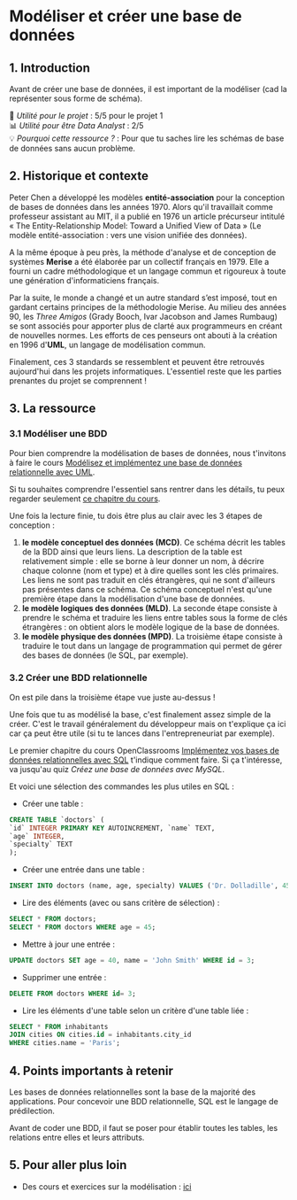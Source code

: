 # Modéliser et créer une base de données

## 1. Introduction

Avant de créer une base de données, il est important de la modéliser (cad la représenter sous forme de schéma).

📌 *Utilité pour le projet* : 5/5 pour le projet 1<br/>
📊 *Utilité pour être Data Analyst* : 2/5<br/>
💡 *Pourquoi cette ressource ?* : Pour que tu saches lire les schémas de base de données sans aucun problème.

## 2. Historique et contexte
Peter Chen a développé les modèles **entité-association** pour la conception de bases de données dans les années 1970. Alors qu'il travaillait comme professeur assistant au MIT, il a publié en 1976 un article précurseur intitulé « The Entity-Relationship Model: Toward a Unified View of Data » (Le modèle entité-association : vers une vision unifiée des données).

A la même époque à peu près, la méthode d'analyse et de conception de systèmes **Merise** a été élaborée par un collectif français en 1979. Elle a fourni un cadre méthodologique et un langage commun et rigoureux à toute une génération d'informaticiens français.

Par la suite, le monde a changé et un autre standard s’est imposé, tout en gardant certains principes de la méthodologie Merise. Au milieu des années 90, les *Three Amigos* (Grady Booch, Ivar Jacobson and James Rumbaug) se sont associés pour apporter plus de clarté aux programmeurs en créant de nouvelles normes. Les efforts de ces penseurs ont abouti à la création en 1996 d'**UML**, un langage de modélisation commun.

Finalement, ces 3 standards se ressemblent et peuvent être retrouvés aujourd'hui dans les projets informatiques. L'essentiel reste que les parties prenantes du projet se comprennent ! 

## 3. La ressource

### 3.1 Modéliser une BDD

Pour bien comprendre la modélisation de bases de données, nous t'invitons à faire le cours [Modélisez et implémentez une base de données relationnelle avec UML](https://openclassrooms.com/fr/courses/4055451-modelisez-et-implementez-une-base-de-donnees-relationnelle-avec-uml).

Si tu souhaites comprendre l'essentiel sans rentrer dans les détails, tu peux regarder seulement [ce chapitre du cours](https://openclassrooms.com/fr/courses/6938711-modelisez-vos-bases-de-donnees/7501478-decomposez-la-modelisation-de-votre-bdd-en-trois-etapes-cles).

Une fois la lecture finie, tu dois être plus au clair avec les 3 étapes de conception : 
1) **le modèle conceptuel des données (MCD)**. Ce schéma décrit les tables de la BDD ainsi que leurs liens. La description de la table est relativement simple : elle se borne à leur donner un nom, à décrire chaque colonne (nom et type) et à dire quelles sont les clés primaires. Les liens ne sont pas traduit en clés étrangères, qui ne sont d'ailleurs pas présentes dans ce schéma. Ce schéma conceptuel n'est qu'une première étape dans la modélisation d'une base de données. 
2) **le modèle logiques des données (MLD)**. La seconde étape consiste à prendre le schéma et traduire les liens entre tables sous la forme de clés étrangères : on obtient alors le modèle logique de la base de données. 
3) **le modèle physique des données (MPD)**. La troisième étape consiste à traduire le tout dans un langage de programmation qui permet de gérer des bases de données (le SQL, par exemple).


### 3.2 Créer une BDD relationnelle

On est pile dans la troisième étape vue juste au-dessus !

Une fois que tu as modélisé la base, c'est finalement assez simple de la créer. C'est le travail généralement du développeur mais on t'explique ça ici car ça peut être utile (si tu te lances dans l'entrepreneuriat par exemple).

Le premier chapitre du cours OpenClassrooms [Implémentez vos bases de données relationnelles avec SQL](https://openclassrooms.com/fr/courses/6971126-implementez-vos-bases-de-donnees-relationnelles-avec-sql) t'indique comment faire. Si ça t'intéresse, va jusqu'au quiz *Créez une base de données avec MySQL*. 

Et voici une sélection des commandes les plus utiles en SQL :

- Créer une table :
```sql
CREATE TABLE `doctors` (
`id` INTEGER PRIMARY KEY AUTOINCREMENT, `name` TEXT,
`age` INTEGER,
`specialty` TEXT
);
```

- Créer une entrée dans une table :
```sql
INSERT INTO doctors (name, age, specialty) VALUES ('Dr. Dolladille', 45, 'Dentist');
```

- Lire des éléments (avec ou sans critère de sélection) :
```sql
SELECT * FROM doctors;
SELECT * FROM doctors WHERE age = 45;
```

- Mettre à jour une entrée :
```sql
UPDATE doctors SET age = 40, name = 'John Smith' WHERE id = 3;
```

- Supprimer une entrée :
```sql
DELETE FROM doctors WHERE id= 3;
```

- Lire les éléments d'une table selon un critère d'une table liée :
```sql
SELECT * FROM inhabitants
JOIN cities ON cities.id = inhabitants.city_id
WHERE cities.name = 'Paris';
```


## 4. Points importants à retenir
Les bases de données relationnelles sont la base de la majorité des applications. Pour concevoir une BDD relationnelle, SQL est le langage de prédilection.

Avant de coder une BDD, il faut se poser pour établir toutes les tables, les relations entre elles et leurs attributs. 


## 5. Pour aller plus loin
- Des cours et exercices sur la modélisation : [ici](https://stph.scenari-community.org/bdd/0/co/bdd_1.html)
